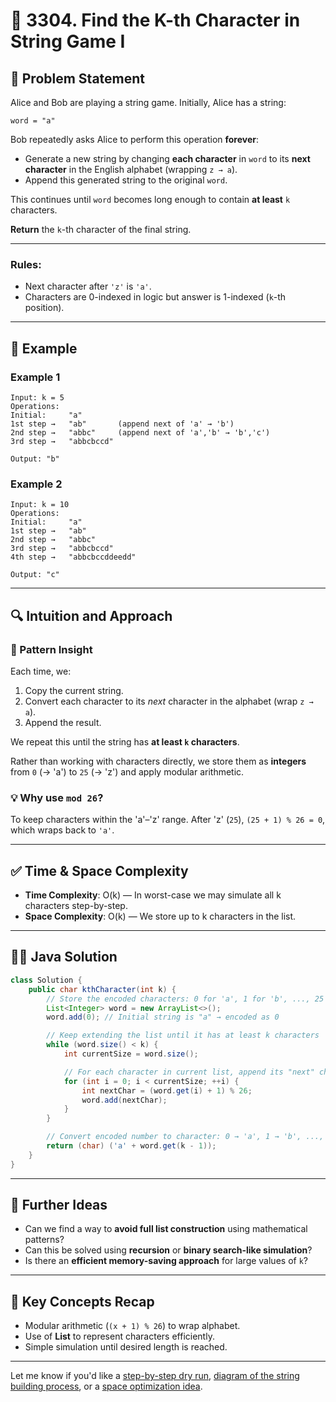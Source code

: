# 🧩 3304. Find the K-th Character in String Game I

## 📝 Problem Statement

Alice and Bob are playing a string game. Initially, Alice has a string:  
```
word = "a"
```

Bob repeatedly asks Alice to perform this operation **forever**:

- Generate a new string by changing **each character** in `word` to its **next character** in the English alphabet (wrapping `z → a`).
- Append this generated string to the original `word`.

This continues until `word` becomes long enough to contain **at least** `k` characters.

**Return** the `k`-th character of the final string.

---

### Rules:
- Next character after `'z'` is `'a'`.
- Characters are 0-indexed in logic but answer is 1-indexed (`k`-th position).

---

## 🧠 Example

### Example 1
```
Input: k = 5
Operations:
Initial:     "a"
1st step →   "ab"       (append next of 'a' → 'b')
2nd step →   "abbc"     (append next of 'a','b' → 'b','c')
3rd step →   "abbcbccd"

Output: "b"
```

### Example 2
```
Input: k = 10
Operations:
Initial:     "a"
1st step →   "ab"
2nd step →   "abbc"
3rd step →   "abbcbccd"
4th step →   "abbcbccddeedd"

Output: "c"
```

---

## 🔍 Intuition and Approach

### 🔄 Pattern Insight
Each time, we:
1. Copy the current string.
2. Convert each character to its *next* character in the alphabet (wrap `z → a`).
3. Append the result.

We repeat this until the string has **at least `k` characters**.

Rather than working with characters directly, we store them as **integers** from `0` (→ 'a') to `25` (→ 'z') and apply modular arithmetic.

### 💡 Why use `mod 26`?
To keep characters within the 'a'–'z' range. After 'z' (`25`), `(25 + 1) % 26 = 0`, which wraps back to `'a'`.

---

## ✅ Time & Space Complexity

- **Time Complexity**: O(k) — In worst-case we may simulate all k characters step-by-step.
- **Space Complexity**: O(k) — We store up to k characters in the list.

---

## 👨‍💻 Java Solution

```java
class Solution {
    public char kthCharacter(int k) {
        // Store the encoded characters: 0 for 'a', 1 for 'b', ..., 25 for 'z'
        List<Integer> word = new ArrayList<>();
        word.add(0); // Initial string is "a" → encoded as 0

        // Keep extending the list until it has at least k characters
        while (word.size() < k) {
            int currentSize = word.size();

            // For each character in current list, append its "next" character
            for (int i = 0; i < currentSize; ++i) {
                int nextChar = (word.get(i) + 1) % 26;
                word.add(nextChar);
            }
        }

        // Convert encoded number to character: 0 → 'a', 1 → 'b', ..., 25 → 'z'
        return (char) ('a' + word.get(k - 1));
    }
}
```

---

## 🧠 Further Ideas

- Can we find a way to **avoid full list construction** using mathematical patterns?
- Can this be solved using **recursion** or **binary search-like simulation**?
- Is there an **efficient memory-saving approach** for large values of `k`?

---

## 📌 Key Concepts Recap

- Modular arithmetic (`(x + 1) % 26`) to wrap alphabet.
- Use of **List<Integer>** to represent characters efficiently.
- Simple simulation until desired length is reached.

---

Let me know if you'd like a [step-by-step dry run](f), [diagram of the string building process](f), or a [space optimization idea](f).